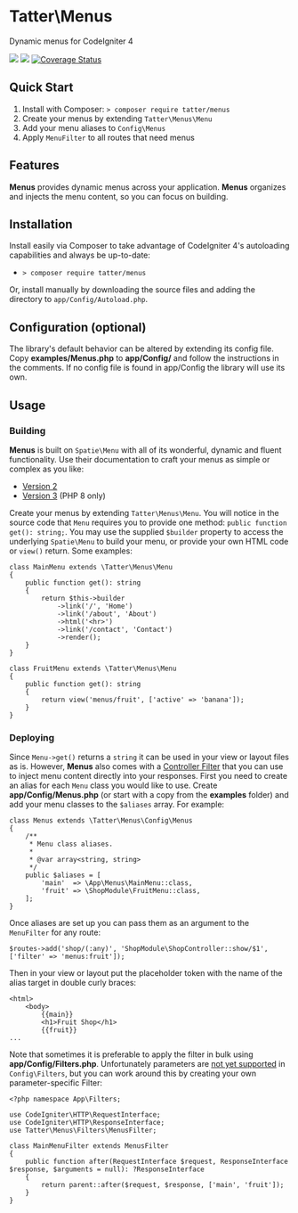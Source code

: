 # Tatter\Menus
Dynamic menus for CodeIgniter 4

[![](https://github.com/tattersoftware/codeigniter4-menus/workflows/PHPUnit/badge.svg)](https://github.com/tattersoftware/codeigniter4-menus/actions?query=workflow%3A%22PHPUnit%22)
[![](https://github.com/tattersoftware/codeigniter4-menus/workflows/PHPStan/badge.svg)](https://github.com/tattersoftware/codeigniter4-menus/actions?query=workflow%3A%PHPStan%22)
[![Coverage Status](https://coveralls.io/repos/github/tattersoftware/codeigniter4-menus/badge.svg?branch=develop)](https://coveralls.io/github/tattersoftware/codeigniter4-menus?branch=develop)

## Quick Start

1. Install with Composer: `> composer require tatter/menus`
2. Create your menus by extending `Tatter\Menus\Menu`
3. Add your menu aliases to `Config\Menus`
4. Apply `MenuFilter` to all routes that need menus

## Features

**Menus** provides dynamic menus across your application. **Menus** organizes and injects the
menu content, so you can focus on building.

## Installation

Install easily via Composer to take advantage of CodeIgniter 4's autoloading capabilities
and always be up-to-date:
* `> composer require tatter/menus`

Or, install manually by downloading the source files and adding the directory to
`app/Config/Autoload.php`.

## Configuration (optional)

The library's default behavior can be altered by extending its config file. Copy
**examples/Menus.php** to **app/Config/** and follow the instructions
in the comments. If no config file is found in app/Config the library will use its own.

## Usage

### Building

**Menus** is built on `Spatie\Menu` with all of its wonderful, dynamic and fluent functionality.
Use their documentation to craft your menus as simple or complex as you like:
* [Version 2](https://spatie.be/docs/menu/v2)
* [Version 3](https://spatie.be/docs/menu/v3) (PHP 8 only)

Create your menus by extending `Tatter\Menus\Menu`. You will notice in the source code that
`Menu` requires you to provide one method: `public function get(): string;`. You may use the
supplied `$builder` property to access the underlying `Spatie\Menu` to build your menu,
or provide your own HTML code or `view()` return. Some examples:
```
class MainMenu extends \Tatter\Menus\Menu
{
	public function get(): string
	{
		return $this->builder
			->link('/', 'Home')
			->link('/about', 'About')
			->html('<hr>')
			->link('/contact', 'Contact')
			->render();
	}
}

class FruitMenu extends \Tatter\Menus\Menu
{
	public function get(): string
	{
		return view('menus/fruit', ['active' => 'banana']);
	}
}
```

### Deploying

Since `Menu->get()` returns a `string` it can be used in your view or layout files as is.
However, **Menus** also comes with a [Controller Filter](https://codeigniter4.github.io/CodeIgniter4/incoming/filters.html)
that you can use to inject menu content directly into your responses. First you need to create
an alias for each `Menu` class you would like to use. Create **app/Config/Menus.php** (or
start with a copy from the **examples** folder) and add your menu classes to the `$aliases`
array. For example:
```
class Menus extends \Tatter\Menus\Config\Menus
{
	/**
	 * Menu class aliases.
	 *
	 * @var array<string, string>
	 */
	public $aliases = [
		'main'  => \App\Menus\MainMenu::class,
		'fruit' => \ShopModule\FruitMenu::class,
	];
}
```

Once aliases are set up you can pass them as an argument to the `MenuFilter` for any route:
```
$routes->add('shop/(:any)', 'ShopModule\ShopController::show/$1', ['filter' => 'menus:fruit']);
```

Then in your view or layout put the placeholder token with the name of the alias target in
double curly braces:
```
<html>
	<body>
		{{main}}
		<h1>Fruit Shop</h1>
		{{fruit}}
...
```

Note that sometimes it is preferable to apply the filter in bulk using **app/Config/Filters.php**.
Unfortunately parameters are [not yet supported](https://github.com/codeigniter4/CodeIgniter4/issues/2078)
in `Config\Filters`, but you can work around this by creating your own parameter-specific Filter:
```
<?php namespace App\Filters;

use CodeIgniter\HTTP\RequestInterface;
use CodeIgniter\HTTP\ResponseInterface;
use Tatter\Menus\Filters\MenusFilter;

class MainMenuFilter extends MenusFilter
{
	public function after(RequestInterface $request, ResponseInterface $response, $arguments = null): ?ResponseInterface
	{
		return parent::after($request, $response, ['main', 'fruit']);
	}
}
```
